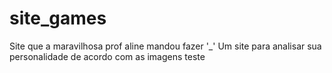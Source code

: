# site_games
Site que a maravilhosa prof aline mandou fazer '_'
Um site para analisar sua personalidade de acordo com as imagens teste
